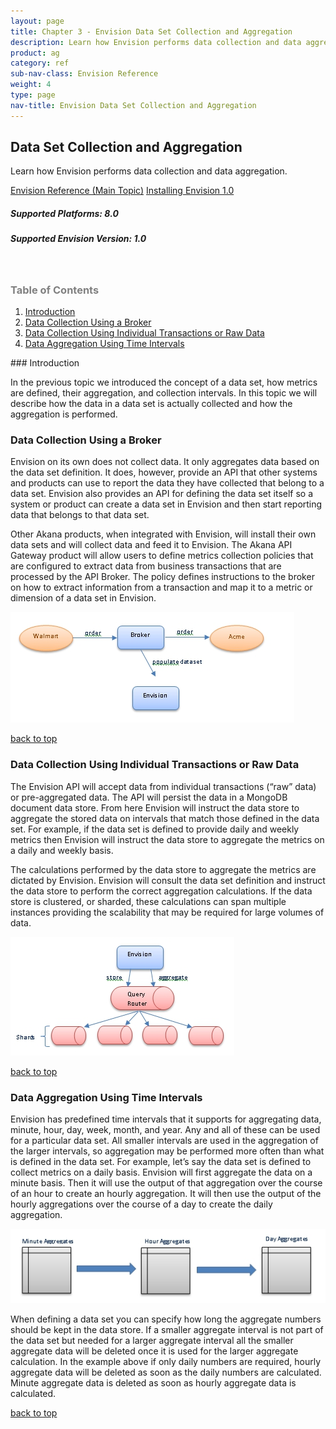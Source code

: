 ```yaml
---
layout: page
title: Chapter 3 - Envision Data Set Collection and Aggregation
description: Learn how Envision performs data collection and data aggregation.
product: ag
category: ref
sub-nav-class: Envision Reference
weight: 4
type: page
nav-title: Envision Data Set Collection and Aggregation
---
```


## Data Set Collection and Aggregation
Learn how Envision performs data collection and data aggregation.

<a href="env_toc.html" class="button secondary">Envision Reference (Main Topic)</a>  <a href="../envision_install/installing_envision.htm" class="button secondary">Installing Envision 1.0</a>
<h5 class="stamp">Supported Platforms: 8.0</h5><h5 class="stamp">Supported Envision Version: 1.0</h5><br>

<div class = "divider1"></div>

<h3 name="top" style="color: grey;">Table of Contents</h3>

1. [Introduction](#introduction)
2. [Data Collection Using a Broker](#data-collection-using-a-broker)
3. [Data Collection Using Individual Transactions or Raw Data](#data-collection-using-individual-transations-or-raw-data)
4. [Data Aggregation Using Time Intervals](#data-aggregation-using-time-intervals)

<div class = "divider1"></div>
### <a id="introduction"></a>Introduction

In the previous topic we introduced the concept of a data set, how metrics are defined, their aggregation, and collection intervals. In this topic we will describe how the data in a data set is actually collected and how the aggregation is performed.

### <a id="data-collection-using-a-broker"></a>Data Collection Using a Broker

Envision on its own does not collect data. It only aggregates data based on the data set definition. It does, however, provide an API that other systems and products can use to report the data they have collected that belong to a data set. Envision also provides an API for defining the data set itself so a system or product can create a data set in Envision and then start reporting data that belongs to that data set.

Other Akana products, when integrated with Envision, will install their own data sets and will collect data and feed it to Envision. The Akana API Gateway product will allow users to define metrics collection policies that are configured to extract data from business transactions that are processed by the API Broker. The policy defines instructions to the broker on how to extract information from a transaction and map it to a metric or dimension of a data set in Envision.

![Envision](images/env_dataset_aggregation1.jpg "Dataset Collection using a Broker")

<a href="#top">back to top</a>

### <a id="data-collection-using-individual-transations-or-raw-data"></a>Data Collection Using Individual Transactions or Raw Data

The Envision API will accept data from individual transactions (“raw” data) or pre-aggregated data. The API will persist the data in a MongoDB document data store. From here Envision will instruct the data store to aggregate the stored data on intervals that match those defined in the data set. For example, if the data set is defined to provide daily and weekly metrics then Envision will instruct the data store to aggregate the metrics on a daily and weekly basis.

The calculations performed by the data store to aggregate the metrics are dictated by Envision. Envision will consult the data set definition and instruct the data store to perform the correct aggregation calculations. If the data store is clustered, or sharded, these calculations can span multiple instances providing the scalability that may be required for large volumes of data.

![Envision](images/env_dataset_aggregation2.jpg "Data Collection using Individual Transactions or Raw Data")

<a href="#top">back to top</a>

### <a id="data-aggregation-using-time-intervals"></a>Data Aggregation Using Time Intervals

Envision has predefined time intervals that it supports for aggregating data, minute, hour, day, week, month, and year. Any and all of these can be used for a particular data set. All smaller intervals are used in the aggregation of the larger intervals, so aggregation may be performed more often than what is defined in the data set. For example, let’s say the data set is defined to collect metrics on a daily basis. Envision will first aggregate the data on a minute basis. Then it will use the output of that aggregation over the course of an hour to create an hourly aggregation. It will then use the output of the hourly aggregations over the course of a day to create the daily aggregation.

![Envision](images/env_dataset_aggregation3.jpg "Data Aggregation Using Time Intervals")

When defining a data set you can specify how long the aggregate numbers should be kept in the data store. If a smaller aggregate interval is not part of the data set but needed for a larger aggregate interval all the smaller aggregate data will be deleted once it is used for the larger aggregate calculation. In the example above if only daily numbers are required, hourly aggregate data will be deleted as soon as the daily numbers are calculated. Minute aggregate data is deleted as soon as hourly aggregate data is calculated.

<a href="#top">back to top</a>